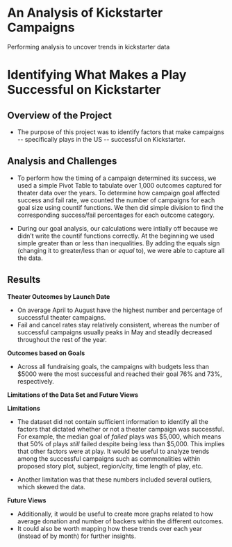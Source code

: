 # An Analysis of Kickstarter Campaigns
Performing analysis to uncover trends in kickstarter data

# Identifying What Makes a Play Successful on Kickstarter

## Overview of the Project
- The purpose of this project was to identify factors that make campaigns --  specifically plays in the US -- successful on Kickstarter.  

## Analysis and Challenges
- To perform how the timing of a campaign determined its success, we used a simple Pivot Table to tabulate over 1,000 outcomes captured for theater data over the years. To determine how campaign goal affected success and fail rate, we counted the number of campaigns for each goal size using countif functions. We then did simple division to find the corresponding success/fail percentages for each outcome category.  

- During our goal analysis, our calculations were intially off because we didn’t write the countif functions correctly. At the beginning we used simple greater than or less than inequalities. By adding the equals sign (changing it to greater/less than or _equal_ to), we were able to capture all the data. 

## Results 
**Theater Outcomes by Launch Date**
- On average April to August have the highest number and percentage of successful theater campaigns.
-  Fail and cancel rates stay relatively consistent, whereas the number of successful campaigns usually peaks in May and steadily decreased throughout the rest of the year. 

**Outcomes based on Goals**
- Across all fundraising goals, the campaigns with budgets less than $5000 were the most successful and reached their goal 76% and 73%, respectively. 

**Limitations of the Data Set and Future Views** 

**Limitations**
- The dataset did not contain sufficient information to identify all the factors that dictated whether or not a theater campaign was successful. For example, the median goal of *failed* plays was $5,000, which means that 50% of plays *still* failed despite being less than $5,000. This implies that other factors were at play. It would be useful to analyze trends among the successful campaigns such as commonalities within proposed story plot, subject, region/city, time length of play, etc. 

- Another limitation was that these numbers included several outliers, which skewed the data.  

**Future Views**
- Additionally, it would be useful to create more graphs related to how average donation and number of backers within the different outcomes. 
- It could also be worth mapping how these trends over each year (instead of by month) for further insights. 
